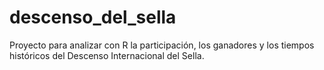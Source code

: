 # descenso_del_sella
Proyecto para analizar con R la participación, los ganadores y los tiempos históricos del Descenso Internacional del Sella.
